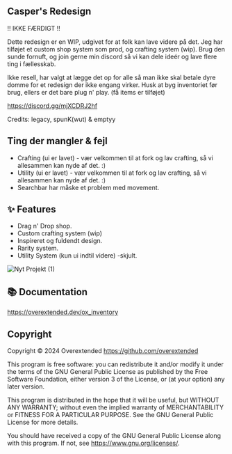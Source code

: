 
## Casper's Redesign
!! IKKE FÆRDIGT !!

Dette redesign er en WIP, udgivet for at folk kan lave videre på det. Jeg har tilføjet et custom shop system som prod, og crafting system (wip).
Brug den sunde fornuft, og join gerne min discord så vi kan dele ideér og lave flere ting i fællesskab.

Ikke resell, har valgt at lægge det op for alle så man ikke skal betale dyre domme for et redesign der ikke engang virker.
Husk at byg inventoriet før brug, ellers er det bare plug n' play. (få items er tilføjet)

https://discord.gg/mjXCDRJ2hf

Credits:
legacy, spunK(wut) & emptyy

## Ting der mangler & fejl

- Crafting (ui er lavet) - vær velkommen til at fork og lav crafting, så vi allesammen kan nyde af det. :)
- Utility (ui er lavet) - vær velkommen til at fork og lav crafting, så vi allesammen kan nyde af det. :)
- Searchbar har måske et problem med movement.

## ✨ Features

- Drag n' Drop shop.
- Custom crafting system (wip)
- Inspireret og fuldendt design.
- Rarity system.
- Utility System (kun ui indtil videre) -skjult.

![Nyt Projekt (1)](https://github.com/user-attachments/assets/623ebd2a-7a14-416b-818e-d8d1a8da7a25)

## 📚 Documentation

https://overextended.dev/ox_inventory

## Copyright

Copyright © 2024 Overextended <https://github.com/overextended>

This program is free software: you can redistribute it and/or modify it under the terms of the GNU General Public License as published by the Free Software Foundation, either version 3 of the License, or (at your option) any later version.

This program is distributed in the hope that it will be useful, but WITHOUT ANY WARRANTY; without even the implied warranty of MERCHANTABILITY or FITNESS FOR A PARTICULAR PURPOSE. See the GNU General Public License for more details.

You should have received a copy of the GNU General Public License along with this program. If not, see <https://www.gnu.org/licenses/>.
